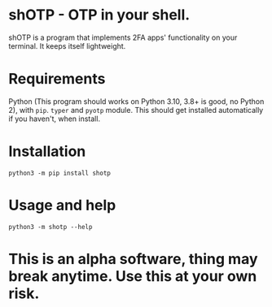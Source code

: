 # shOTP - OTP in your shell.
shOTP is a program that implements 2FA apps' functionality on your terminal. It keeps itself lightweight.

# Requirements
Python (This program should works on Python 3.10, 3.8+ is good, no Python 2), with `pip`.
`typer` and `pyotp` module. This should get installed automatically if you haven't, when install.

# Installation
`python3 -m pip install shotp`

# Usage and help
`python3 -m shotp --help`
# This is an alpha software, thing may break anytime. Use this at your own risk.